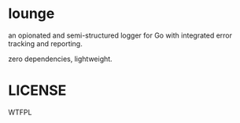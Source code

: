lounge
=====

an opionated and semi-structured logger for Go with integrated error tracking and reporting.

zero dependencies, lightweight.

LICENSE
======

WTFPL
